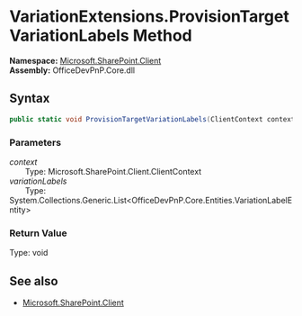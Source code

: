 # VariationExtensions.ProvisionTargetVariationLabels Method  
  

**Namespace:** [Microsoft.SharePoint.Client](Microsoft.SharePoint.Client.md)  
**Assembly:** OfficeDevPnP.Core.dll  
## Syntax
```C#
public static void ProvisionTargetVariationLabels(ClientContext context, List<VariationLabelEntity> variationLabels)
```
### Parameters
*context*  
&emsp;&emsp;Type: Microsoft.SharePoint.Client.ClientContext  
*variationLabels*  
&emsp;&emsp;Type: System.Collections.Generic.List<OfficeDevPnP.Core.Entities.VariationLabelEntity>  
### Return Value
Type: void  

## See also
- [Microsoft.SharePoint.Client](Microsoft.SharePoint.Client.md)
